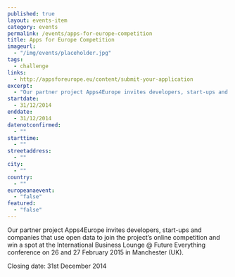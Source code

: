 ```yaml
---
published: true
layout: events-item
category: events
permalink: /events/apps-for-europe-competition
title: Apps for Europe Competition
imageurl: 
  - "/img/events/placeholder.jpg"
tags: 
  - challenge
links:
  - http://appsforeurope.eu/content/submit-your-application
excerpt:
  - "Our partner project Apps4Europe invites developers, start-ups and companies that use open data to join the project’s online competition and win a spot at the International Business Lounge @ Future Everything conference on 26 and 27 February 2015 in Manchester (UK)."
startdate:
  - 31/12/2014
enddate:
  - 31/12/2014
datenotconfirmed:
  - ""
starttime:
  - ""
streetaddress:
  - ""
city:
  - ""
country:
  - ""
europeanaevent:
  - "false"
featured:
  - "false"
---
```

Our partner project Apps4Europe invites developers, start-ups and companies that use open data to join the project’s online competition and win a spot at the International Business Lounge @ Future Everything conference on 26 and 27 February 2015 in Manchester (UK).

Closing date: 31st December 2014
